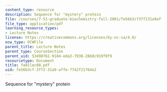 ```yaml
---
content_type: resource
description: Sequence for "mystery" protein
file: /courses/7-51-graduate-biochemistry-fall-2001/fe56b3cf3ff231a9affe7742f21764e2_fa01lec08.pdf
file_type: application/pdf
learning_resource_types:
- Lecture Notes
license: https://creativecommons.org/licenses/by-nc-sa/4.0/
ocw_type: OCWFile
parent_title: Lecture Notes
parent_type: CourseSection
parent_uid: 53498761-9184-eda3-7938-26b8c919f0f9
resourcetype: Document
title: fa01lec08.pdf
uid: fe56b3cf-3ff2-31a9-affe-7742f21764e2
---
```

Sequence for "mystery" protein